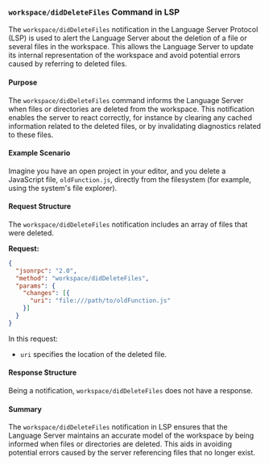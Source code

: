 ### `workspace/didDeleteFiles` Command in LSP

The `workspace/didDeleteFiles` notification in the Language Server Protocol (LSP) is used to alert the Language Server about the deletion of a file or several files in the workspace. This allows the Language Server to update its internal representation of the workspace and avoid potential errors caused by referring to deleted files.

#### Purpose

The `workspace/didDeleteFiles` command informs the Language Server when files or directories are deleted from the workspace. This notification enables the server to react correctly, for instance by clearing any cached information related to the deleted files, or by invalidating diagnostics related to these files.

#### Example Scenario

Imagine you have an open project in your editor, and you delete a JavaScript file, `oldFunction.js`, directly from the filesystem (for example, using the system's file explorer).

#### Request Structure

The `workspace/didDeleteFiles` notification includes an array of files that were deleted.

**Request:**

```json
{
  "jsonrpc": "2.0",
  "method": "workspace/didDeleteFiles",
  "params": {
    "changes": [{
      "uri": "file:///path/to/oldFunction.js"
    }]
  }
}
```

In this request:
- `uri` specifies the location of the deleted file.

#### Response Structure

Being a notification, `workspace/didDeleteFiles` does not have a response.

#### Summary

The `workspace/didDeleteFiles` notification in LSP ensures that the Language Server maintains an accurate model of the workspace by being informed when files or directories are deleted. This aids in avoiding potential errors caused by the server referencing files that no longer exist.